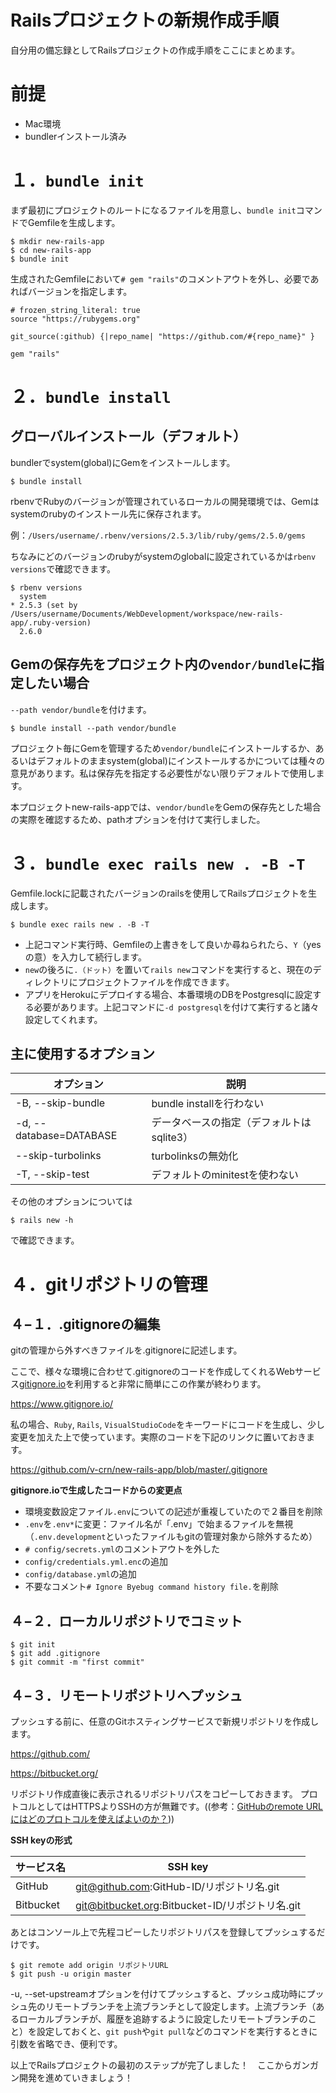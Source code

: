# Railsプロジェクトの新規作成手順
自分用の備忘録としてRailsプロジェクトの作成手順をここにまとめます。

# 前提

* Mac環境
* bundlerインストール済み

# １．`bundle init`
まず最初にプロジェクトのルートになるファイルを用意し、`bundle init`コマンドでGemfileを生成します。

```
$ mkdir new-rails-app
$ cd new-rails-app
$ bundle init
```

生成されたGemfileにおいて`# gem "rails"`のコメントアウトを外し、必要であればバージョンを指定します。

```
# frozen_string_literal: true
source "https://rubygems.org"

git_source(:github) {|repo_name| "https://github.com/#{repo_name}" }

gem "rails"
```

# ２．`bundle install`
## グローバルインストール（デフォルト）
bundlerでsystem(global)にGemをインストールします。

```
$ bundle install
```

rbenvでRubyのバージョンが管理されているローカルの開発環境では、Gemはsystemのrubyのインストール先に保存されます。

例：`/Users/username/.rbenv/versions/2.5.3/lib/ruby/gems/2.5.0/gems`

ちなみにどのバージョンのrubyがsystemのglobalに設定されているかは`rbenv versions`で確認できます。

```
$ rbenv versions
  system
* 2.5.3 (set by /Users/username/Documents/WebDevelopment/workspace/new-rails-app/.ruby-version)
  2.6.0
```

## Gemの保存先をプロジェクト内の`vendor/bundle`に指定したい場合
`--path vendor/bundle`を付けます。

```
$ bundle install --path vendor/bundle
```

プロジェクト毎にGemを管理するため`vendor/bundle`にインストールするか、あるいはデフォルトのままsystem(global)にインストールするかについては種々の意見があります。私は保存先を指定する必要性がない限りデフォルトで使用します。

本プロジェクトnew-rails-appでは、`vendor/bundle`をGemの保存先とした場合の実際を確認するため、pathオプションを付けて実行しました。


# ３．`bundle exec rails new . -B -T`
Gemfile.lockに記載されたバージョンのrailsを使用してRailsプロジェクトを生成します。

```
$ bundle exec rails new . -B -T
```

* 上記コマンド実行時、Gemfileの上書きをして良いか尋ねられたら、`Y`（yesの意）を入力して続行します。
* `new`の後ろに`.（ドット）`を置いて`rails new`コマンドを実行すると、現在のディレクトリにプロジェクトファイルを作成できます。
* アプリをHerokuにデプロイする場合、本番環境のDBをPostgresqlに設定する必要があります。上記コマンドに`-d postgresql`を付けて実行すると諸々設定してくれます。

## 主に使用するオプション

|オプション|説明|
----|----
|-B, --skip-bundle|bundle installを行わない|
|-d, --database=DATABASE|データベースの指定（デフォルトはsqlite3）|
|--skip-turbolinks|turbolinksの無効化|
|-T, --skip-test|デフォルトのminitestを使わない|

その他のオプションについては

```
$ rails new -h
```

で確認できます。

# ４．gitリポジトリの管理
## ４−１．.gitignoreの編集
gitの管理から外すべきファイルを.gitignoreに記述します。

ここで、様々な環境に合わせて.gitignoreのコードを作成してくれるWebサービス[gitignore.io](https://www.gitignore.io/)を利用すると非常に簡単にこの作業が終わります。

https://www.gitignore.io/

私の場合、`Ruby`, `Rails`, `VisualStudioCode`をキーワードにコードを生成し、少し変更を加えた上で使っています。実際のコードを下記のリンクに置いておきます。

https://github.com/v-crn/new-rails-app/blob/master/.gitignore


<b>gitignore.ioで生成したコードからの変更点</b>

* 環境変数設定ファイル`.env`についての記述が重複していたので２番目を削除
* `.env`を`.env*`に変更：ファイル名が「.env」で始まるファイルを無視（`.env.development`といったファイルもgitの管理対象から除外するため）
* `# config/secrets.yml`のコメントアウトを外した
* `config/credentials.yml.enc`の追加
* `config/database.yml`の追加
* 不要なコメント`# Ignore Byebug command history file.`を削除


## ４−２．ローカルリポジトリでコミット

```
$ git init
$ git add .gitignore
$ git commit -m "first commit"
```

## ４−３．リモートリポジトリへプッシュ

プッシュする前に、任意のGitホスティングサービスで新規リポジトリを作成します。

https://github.com/

https://bitbucket.org/

リポジトリ作成直後に表示されるリポジトリパスをコピーしておきます。
プロトコルとしてはHTTPSよりSSHの方が無難です。((参考：[GitHubのremote URLにはどのプロトコルを使えばよいのか？](https://qiita.com/chroju/items/67da13c672efcd2bc787)))


<b>SSH keyの形式</b>

|サービス名|SSH key|
|---|---|
|GitHub|git@github.com:GitHub-ID/リポジトリ名.git|
|Bitbucket|git@bitbucket.org:Bitbucket-ID/リポジトリ名.git|

あとはコンソール上で先程コピーしたリポジトリパスを登録してプッシュするだけです。

```
$ git remote add origin リポジトリURL
$ git push -u origin master
```

-u, --set-upstreamオプションを付けてプッシュすると、プッシュ成功時にプッシュ先のリモートブランチを上流ブランチとして設定します。上流ブランチ（あるローカルブランチが、履歴を追跡するように設定したリモートブランチのこと）を設定しておくと、`git push`や`git pull`などのコマンドを実行するときに引数を省略でき、便利です。


以上でRailsプロジェクトの最初のステップが完了しました！　ここからガンガン開発を進めていきましょう！